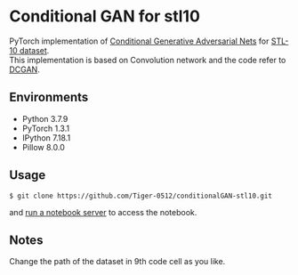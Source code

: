 # Conditional GAN for stl10
PyTorch implementation of [Conditional Generative Adversarial Nets](https://arxiv.org/abs/1411.1784) for [STL-10 dataset](https://ai.stanford.edu/~acoates/stl10/).<br>
This implementation is based on Convolution network and the code refer to [DCGAN](https://arxiv.org/abs/1511.06434).

## Environments
- Python 3.7.9
- PyTorch 1.3.1
- IPython 7.18.1
- Pillow 8.0.0

## Usage
```
$ git clone https://github.com/Tiger-0512/conditionalGAN-stl10.git
```
and [run a notebook server](https://jupyter-notebook.readthedocs.io/en/stable/public_server.html) to access the notebook.

## Notes
Change the path of the dataset in 9th code cell as you like.
